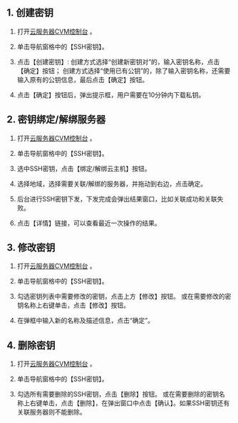 ## 1. 创建密钥
1) 打开[云服务器CVM控制台](https://console.qcloud.com/cvm/) 。

2) 单击导航窗格中的【SSH密钥】。

3) 点击【创建密钥】:
创建方式选择“创建新密钥对”的，输入密钥名称，点击【确定】按钮；
创建方式选择“使用已有公钥”的，除了输入密钥名称，还需要输入原有的公钥信息，最后点击【确定】按钮。

4) 点击【确定】按钮后，弹出提示框，用户需要在10分钟内下载私钥。

## 2. 密钥绑定/解绑服务器
1) 打开[云服务器CVM控制台](https://console.qcloud.com/cvm/) 。

2) 单击导航窗格中的【SSH密钥】。

3) 选中SSH密钥，点击【绑定/解绑云主机】按钮。

4) 选择地域，选择需要关联/解绑的服务器，并拖动到右边，点击确定。

5) 后台进行SSH密钥下发，下发完成会弹出结果窗口，比如关联成功和关联失败。

6) 点击【详情】链接，可以查看最近一次操作的结果。

## 3. 修改密钥
1) 打开[云服务器CVM控制台](https://console.qcloud.com/cvm/) 。

2) 单击导航窗格中的【SSH密钥】。

3) 勾选密钥列表中需要修改的密钥，点击上方【修改】按钮。
或在需要修改的密钥名称上右键单击，点击【修改】按钮。

4) 在弹框中输入新的名称及描述信息，点击“确定”。

## 4. 删除密钥
1) 打开[云服务器CVM控制台](https://console.qcloud.com/cvm/) 。

2) 单击导航窗格中的【SSH密钥】。

3) 勾选所有需要删除的SSH密钥，点击【删除】按钮。
或在需要删除的密钥名称上右键单击，点击【删除】，在弹出窗口中点击【确认】。如果SSH密钥还有关联服务器则不能删除。